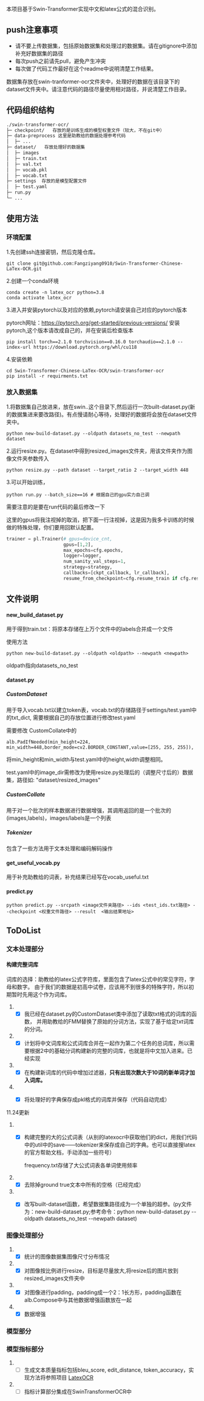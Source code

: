 本项目基于Swin-Transformer实现中文和latex公式的混合识别。

## push注意事项

- 请不要上传数据集，包括原始数据集和处理过的数据集。请在gitignore中添加补充好数据集的路径
- 每次push之前请先pull，避免产生冲突
- 每次做了代码工作最好在这个readme中说明清楚工作结果。

数据集存放在swin-tranformer-ocr文件夹中，处理好的数据在该目录下的dataset文件夹中。请注意代码的路径尽量使用相对路径，并说清楚工作目录。

## 代码组织结构

```bash
./swin-transformer-ocr/
├─ checkpoint/   存放的是训练生成的模型权重文件（较大，不在git中）
├─ data-preprocess 这里是助教给的数据处理参考代码
│  ├─ ...
├─ dataset/   存放处理好的数据集
│  ├─ images
│  ├─ train.txt
│  ├─ val.txt
│  ├─ vocab.pkl
│  ├─ vocab.txt
├─ settings  存放的是模型配置文件
│  ├─ test.yaml
├─ run.py
└─ ...
```

## 使用方法

### 环境配置

1.先创建ssh连接密钥，然后克隆仓库。

```
git clone git@github.com:Fangziyang0910/Swin-Transformer-Chinese-LaTex-OCR.git
```

2.创建一个conda环境

```
conda create -n latex_ocr python=3.8
conda activate latex_ocr
```

3.进入并安装pytorch以及对应的依赖,pytorch请安装自己对应的pytorch版本

pytorch网址：https://pytorch.org/get-started/previous-versions/
安装pytorch,这个版本请改成自己的，并在安装后检查版本

```
pip install torch==2.1.0 torchvision==0.16.0 torchaudio==2.1.0 --index-url https://download.pytorch.org/whl/cu118
```

4.安装依赖

```
cd Swin-Transformer-Chinese-LaTex-OCR/swin-transformer-ocr
pip install -r requirments.txt
```

### 放入数据集



1.将数据集自己放进来，放在swin..这个目录下,然后运行一次built-dataset.py(新的数据集进来要改路径)。有点慢请耐心等待，处理好的数据将会放在dataset文件夹中。

```
python new-build-dataset.py --oldpath datasets_no_test --newpath dataset
```
2.运行resize.py。在dataset中得到resized_images文件夹，用该文件夹作为图像文件夹参数传入

```
python resize.py --path dataset --target_ratio 2 --target_width 448
```

3.可以开始训练，

```
python run.py --batch_size==16 # 根据自己的gpu实力自己调
```

需要注意的是要在run代码的最后修改一下

这里的gpus将我注视掉的取消，把下面一行注视掉，这是因为我多卡训练的时候做的特殊处理，你们要用回默认配置。

```python
trainer = pl.Trainer(# gpus=device_cnt,   
                     gpus=[1,2],
                     max_epochs=cfg.epochs,
                     logger=logger,
                     num_sanity_val_steps=1,
                     strategy=strategy,
                     callbacks=[ckpt_callback, lr_callback],
                     resume_from_checkpoint=cfg.resume_train if cfg.resume_train else None)
```

## 文件说明

#### new_build_dataset.py

用于得到train.txt：将原本存储在上万个文件中的labels合并成一个文件

使用方法

```
python new-build-dataset.py --oldpath <oldpath> --newpath <newpath>
```

oldpath指向datasets_no_test

#### dataset.py

##### CustomDataset

用于导入vocab.txt以建立token表，vocab.txt的存储路径于settings/test.yaml中的txt_dict, 需要根据自己的存放位置进行修改test.yaml

需要修改 CustomCollate中的

```
alb.PadIfNeeded(min_height=224, min_width=448,border_mode=cv2.BORDER_CONSTANT,value=[255, 255, 255]),
```

将min_height和min_width与test.yaml中的height,width调整相同。

test.yaml中的image_dir需修改为使用resize.py处理后的（调整尺寸后的）数据集，路径如: "dataset/resized_images"

##### CustomCollate

用于对一个批次的样本数据进行数据增强，其调用返回的是一个批次的(images,labels)，images/labels是一个列表

##### Tokenizer

包含了一些方法用于文本处理和编码解码操作

#### get_useful_vocab.py

用于补充助教给的词表，补充结果已经写在vocab_useful.txt

#### predict.py

`python predict.py --srcpath <image文件夹路径> --ids <test_ids.txt路径> --checkpoint <权重文件路径> --result  <输出结果地址>`

## ToDoList

### 文本处理部分

#### 构建完整词库

词库的选择：助教给的latex公式字符库，里面包含了latex公式中的常见字符，字母和数字。
由于我们的数据是初高中试卷，应该用不到很多的特殊字符，所以初期暂时先用这个作为词库。

1. - [x] 我已经在dataset.py的CustomDataset类中添加了读取txt格式的词库的函数， 并用助教给的FMM替换了原始的分词方法，实现了基于给定txt词库的分词。
2. - [x] 计划将中文词库和公式词库合并在一起作为第二个任务的总词库，所以需要根据2中的基础分词构建新的完整的词库，也就是将中文加入进来。已经实现
3. - [x] 在构建新词库的代码中增加过滤器，**只有出现次数大于10词的新单词才加入词库。**
4. - [x] 将处理好的字典保存成pkl格式的词库并保存（代码自动完成）



11.24更新

1. - [x] 构建完整的大的公式词表（从别的latexocr中获取他们的dict，用我们代码中的util中的save——tokenizer来保存成自己的字典。也可以直接搜latex的官方帮助文档，手动添加一些符号）

     frequency.txt存储了大公式词表各单词使用频率

2. - [x] 去除掉ground true文本中所有的空格（已经完成）

3. - [x] 改写built-dataset函数，希望数据集路径成为一个单独的超参。(py文件为：new-build-dataset.py;参考命令：python new-build-dataset.py --oldpath datasets_no_test --newpath dataset)


### 图像处理部分

1. - [x] 统计的图像数据集图像尺寸分布情况
2. - [x]  对图像按比例进行resize，目标是尽量放大,将resize后的图片放到resized_images文件夹中
3. - [x]  对图像进行padding，padding成一个2：1长方形，padding函数在alb.Compose中与其他数据增强函数放在一起
4. - [x]  数据增强

### 模型部分

### 模型指标部分

1. - [ ] 生成文本质量指标包括bleu_score, edit_distance, token_accuracy，实现方法将参照项目 [LatexOCR](https://github.com/lukas-blecher/LaTeX-OCR)
2. - [ ] 指标计算部分集成在SwinTransformerOCR中
